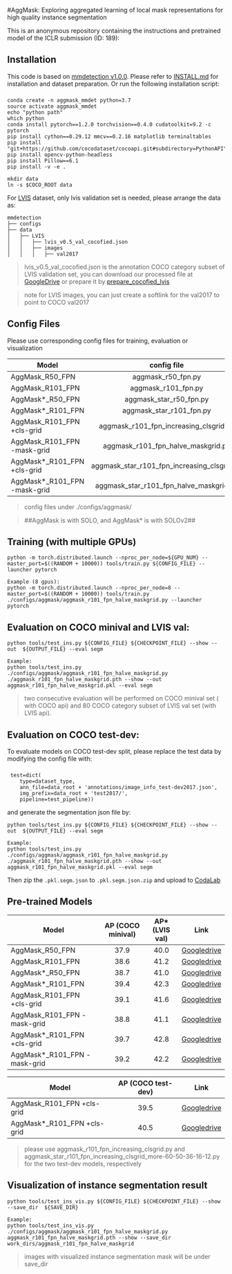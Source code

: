
#AggMask: Exploring aggregated learning of local mask representations for high quality instance segmentation

This is an anonymous repository containing the instructions and pretrained model of the ICLR submission (ID: 189):

## Installation 
This code is based on 
[mmdetection v1.0.0](https://github.com/open-mmlab/mmdetection). Please refer to [INSTALL.md](docs/INSTALL.md) for installation and dataset preparation.
Or run the following installation script:
###
    conda create -n aggmask_mmdet python=3.7
    source activate aggmask_mmdet
    echo "python path"
    which python
    conda install pytorch==1.2.0 torchvision==0.4.0 cudatoolkit=9.2 -c pytorch
    pip install cython==0.29.12 mmcv==0.2.16 matplotlib terminaltables
    pip install "git+https://github.com/cocodataset/cocoapi.git#subdirectory=PythonAPI"
    pip install opencv-python-headless
    pip install Pillow==6.1
    pip install -v -e .
    
    mkdir data
    ln -s $COCO_ROOT data
For [LVIS](https://www.lvisdataset.org/dataset) dataset, only lvis validation set is needed, please arrange the data as:

```
mmdetection
├── configs
├── data
│   ├── LVIS
│   │   ├── lvis_v0.5_val_cocofied.json
│   │   ├── images
│   │   │   ├── val2017
```
> lvis_v0.5_val_cocofied.json is the annotation COCO category subset of LVIS validation set, you can download our processed file at [GoogleDrive](https://drive.google.com/file/d/1Qjb44bIJokIUp677NhkTb3d1OXLNZfs8/view?usp=sharing)
or prepare it by [prepare_cocofied_lvis](https://github.com/facebookresearch/detectron2/blob/master/datasets/prepare_cocofied_lvis.py
)

>note for  LVIS images, you can just create a softlink for the val2017 to point to COCO val2017

## Config Files
Please use corresponding config files for training, evaluation or visualization

Model | config file
--- |:---:
AggMask_R50_FPN   | aggmask_r50_fpn.py
AggMask_R101_FPN  | aggmask_r101_fpn.py
AggMask*_R50_FPN  | aggmask_star_r50_fpn.py
AggMask*_R101_FPN | aggmask_star_r101_fpn.py
AggMask_R101_FPN +cls-grid  | aggmask_r101_fpn_increasing_clsgrid.py
AggMask_R101_FPN -mask-grid | aggmask_r101_fpn_halve_maskgrid.py
AggMask*_R101_FPN +cls-grid  | aggmask_star_r101_fpn_increasing_clsgrid.py
AggMask*_R101_FPN -mask-grid | aggmask_star_r101_fpn_halve_maskgrid.py
> config files under ./configs/aggmask/

> ##AggMask is with SOLO, and AggMask* is with SOLOv2##

## Training (with multiple GPUs)
    python -m torch.distributed.launch --nproc_per_node=${GPU_NUM} --master_port=$((RANDOM + 10000)) tools/train.py ${CONFIG_FILE} --launcher pytorch

    Example (8 gpus): 
    python -m torch.distributed.launch --nproc_per_node=8 --master_port=$((RANDOM + 10000)) tools/train.py ./configs/aggmask/aggmask_r101_fpn_halve_maskgrid.py --launcher pytorch

## Evaluation on COCO minival and LVIS val:
    python tools/test_ins.py ${CONFIG_FILE} ${CHECKPOINT_FILE} --show --out  ${OUTPUT_FILE} --eval segm
    
    Example: 
    python tools/test_ins.py ./configs/aggmask/aggmask_r101_fpn_halve_maskgrid.py ./aggmask_r101_fpn_halve_maskgrid.pth --show --out aggmask_r101_fpn_halve_maskgrid.pkl --eval segm

> two consecutive evaluation will be performed on COCO minival set ( with COCO api) and 80 COCO category subset of LVIS val set (with LVIS api).

## Evaluation on COCO test-dev:
To evaluate models on COCO test-dev split, please replace the test data by modifying the config file with:
###
     test=dict(
        type=dataset_type,
        ann_file=data_root + 'annotations/image_info_test-dev2017.json',
        img_prefix=data_root + 'test2017/',
        pipeline=test_pipeline))
and generate the segmentation json file by:

    python tools/test_ins.py ${CONFIG_FILE} ${CHECKPOINT_FILE} --show --out  ${OUTPUT_FILE} --eval segm
    
    Example: 
    python tools/test_ins.py ./configs/aggmask/aggmask_r101_fpn_halve_maskgrid.py ./aggmask_r101_fpn_halve_maskgrid.pth --show --out aggmask_r101_fpn_halve_maskgrid.pkl --eval segm
Then zip the `.pkl.segm.json` to `.pkl.segm.json.zip` and upload to [CodaLab](https://competitions.codalab.org/competitions/20796)


## Pre-trained Models

Model | AP (COCO minival) | AP* (LVIS val) | Link
--- |:---:|:---:|:---:
AggMask_R50_FPN   | 37.9 | 40.0 | [Googledrive](https://drive.google.com/file/d/1o0j_FhMUC6ZlJ9sw72aPGh8wHEBcIelQ/view?usp=sharing)
AggMask_R101_FPN  | 38.6 | 41.2 | [Googledrive](https://drive.google.com/file/d/1PKIva4Cpnk6kMrFoXaEQR_QNMo2SaDwk/view?usp=sharing)
AggMask*_R50_FPN  | 38.7 | 41.0 | [Googledrive](https://drive.google.com/file/d/1dI1sGpIEcU3Jda0S5/view?usp=sharing)
AggMask*_R101_FPN | 39.4 | 42.3 | [Googledrive](https://drive.google.com/file/d/1MnvjhRqpRoWMCUgbPi6a50T1rBfdT6Op/view?usp=sharing)
AggMask_R101_FPN +cls-grid   | 39.1 | 41.6 | [Googledrive](https://drive.google.com/file/d/1dI1sGpIBGX-to35xU9HMTzEcU3Jda0S5/view?usp=sharing)
AggMask_R101_FPN -mask-grid | 38.8 | 41.1 | [Googledrive](https://drive.google.com/file/d/1duVzj3oDVue9qfkCdnugaupSB3i5cUfb/view?usp=sharing)
AggMask*_R101_FPN +cls-grid  | 39.7 | 42.8 | [Googledrive](https://drive.google.com/file/d/1K5ZS4YqbODSMvB1-3h3mvIt03SFmcd_a/view?usp=sharing)
AggMask*_R101_FPN -mask-grid | 39.2 | 42.2 | [Googledrive](https://drive.google.com/file/d/15oPQdKL2PrwWkNkt4saopJDOObHs65cX/view?usp=sharing)


Model | AP (COCO test-dev) | Link
--- |:---:|:---:
AggMask_R101_FPN +cls-grid   | 39.5 | [Googledrive](https://drive.google.com/file/d/1dI1sGpIBGX-to35xU9HMTzEcU3Jda0S5/view?usp=sharing)
AggMask*_R101_FPN +cls-grid  | 40.5 | [Googledrive](https://drive.google.com/file/d/1HX9K5_iOJVFE_tcvStKI0cUM7ty9Z805/view?usp=sharing)

> please use aggmask_r101_fpn_increasing_clsgrid.py and aggmask_star_r101_fpn_increasing_clsgrid_more-60-50-36-16-12.py for the two test-dev models, respectively

## Visualization of instance segmentation result
    
    python tools/test_ins_vis.py ${CONFIG_FILE} ${CHECKPOINT_FILE} --show --save_dir  ${SAVE_DIR}
    
    Example: 
    python tools/test_ins_vis.py ./configs/aggmask/aggmask_r101_fpn_halve_maskgrid.py  aggmask_r101_fpn_halve_maskgrid.pth --show --save_dir work_dirs/aggmask_r101_fpn_halve_maskgrid
> images with visualized instance segmentation mask will be under save_dir
